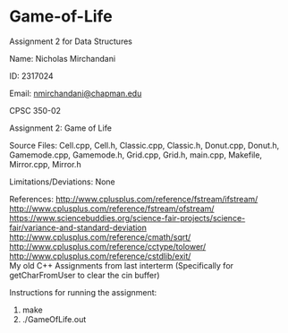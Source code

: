 # Game-of-Life

Assignment 2 for Data Structures


Name: Nicholas Mirchandani <br/>

ID: 2317024 <br/>

Email: nmirchandani@chapman.edu <br/>

CPSC 350-02 <br/>

Assignment 2: Game of Life
<br/>

Source Files: Cell.cpp, Cell.h, Classic.cpp, Classic.h, Donut.cpp, Donut.h, Gamemode.cpp, Gamemode.h, Grid.cpp, Grid.h, main.cpp, Makefile, Mirror.cpp, Mirror.h<br/>

Limitations/Deviations: None <br/>

References: http://www.cplusplus.com/reference/fstream/ifstream/<br/>
http://www.cplusplus.com/reference/fstream/ofstream/<br/>
https://www.sciencebuddies.org/science-fair-projects/science-fair/variance-and-standard-deviation<br/>
http://www.cplusplus.com/reference/cmath/sqrt/<br/>
http://www.cplusplus.com/reference/cctype/tolower/<br/>
http://www.cplusplus.com/reference/cstdlib/exit/<br/>
My old C++ Assignments from last interterm (Specifically for getCharFromUser to clear the cin buffer)<br/>

Instructions for running the assignment:
1) make
2) ./GameOfLife.out
